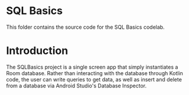 # SQL Basics

This folder contains the source code for the SQL Basics codelab.

# Introduction

The SQLBasics project is a single screen app that simply instantiates a Room database. Rather than interacting with the database through Kotlin code, the user can write queries to get data, as well as insert and delete from a database via Android Studio's Database Inspector. 


